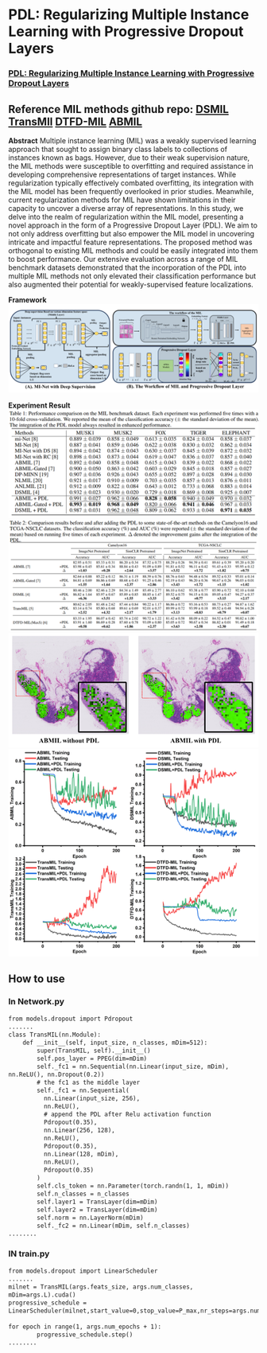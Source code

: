 # PDL: Regularizing Multiple Instance Learning with Progressive Dropout Layers

### [PDL: Regularizing Multiple Instance Learning with Progressive Dropout Layers](https://arxiv.org/pdf/2308.10112.pdf)

## Reference MIL methods github repo: [DSMIL](https://github.com/binli123/dsmil-wsi)   [TransMIl](https://github.com/szc19990412/TransMIL) [DTFD-MIL](https://github.com/hrzhang1123/DTFD-MIL) [ABMIL](https://github.com/AMLab-Amsterdam/AttentionDeepMIL)

**Abstract** 
Multiple instance learning (MIL) was a weakly supervised learning approach that sought to assign binary class labels to collections of instances known as bags. However, due to their weak supervision nature, the MIL methods were susceptible to overfitting and required assistance in developing comprehensive representations of target instances. While regularization typically effectively combated overfitting, its integration with the MIL model has been frequently overlooked in prior studies. Meanwhile, current regularization methods for MIL have shown limitations in their capacity to uncover a diverse array of representations. In this study, we delve into the realm of regularization within the MIL model, presenting a novel approach in the form of a Progressive Dropout Layer (PDL). We aim to not only address overfitting but also empower the MIL model in uncovering intricate and impactful feature representations. The proposed method was orthogonal to existing MIL methods and could be easily integrated into them to boost performance. Our extensive evaluation across a range of MIL benchmark datasets demonstrated that the incorporation of the PDL into multiple MIL methods not only elevated their classification performance but also augmented their potential for weakly-supervised feature localizations.

**Framework** 
<img src="images/3.png"/>

**Experiment Result**
<img src="images/2.png"/>
<img src="images/1.png"/>
<img src="images/4.png"/>
<img src="images/5.png"/>
## How to use
### In Network.py
```
from models.dropout import Pdropout
.......
class TransMIL(nn.Module):
    def __init__(self, input_size, n_classes, mDim=512):
        super(TransMIL, self).__init__()
        self.pos_layer = PPEG(dim=mDim)
        self._fc1 = nn.Sequential(nn.Linear(input_size, mDim), nn.ReLU(), nn.Dropout(0.2))
        # the fc1 as the middle layer
        self._fc1 = nn.Sequential(
          nn.Linear(input_size, 256),
          nn.ReLU(),
          # append the PDL after Relu activation function
          Pdropout(0.35),
          nn.Linear(256, 128),
          nn.ReLU(),
          Pdropout(0.35),
          nn.Linear(128, mDim),
          nn.ReLU(),
          Pdropout(0.35)
        )
        self.cls_token = nn.Parameter(torch.randn(1, 1, mDim))
        self.n_classes = n_classes
        self.layer1 = TransLayer(dim=mDim)
        self.layer2 = TransLayer(dim=mDim)
        self.norm = nn.LayerNorm(mDim)
        self._fc2 = nn.Linear(mDim, self.n_classes)
........
```
### IN train.py
```
from models.dropout import LinearScheduler
.......
milnet = TransMIL(args.feats_size, args.num_classes, mDim=args.L).cuda()
progressive_schedule = LinearScheduler(milnet,start_value=0,stop_value=P_max,nr_steps=args.num_epochs)

for epoch in range(1, args.num_epochs + 1):
        progressive_schedule.step()
........
```
